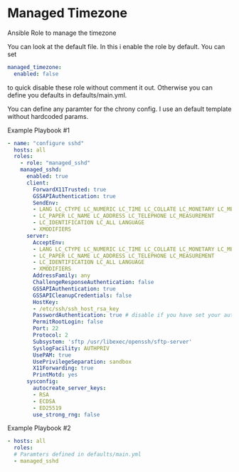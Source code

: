 # Managed Timezone

Ansible Role to manage the timezone

You can look at the default file. In this i enable the role by default. You can set
```yaml
managed_timezone:
  enabled: false
```
to quick disable these role without comment it out. Otherwise you can define you defaults in defaults/main.yml.

You can define any paramter for the chrony config. I use an default template without hardcoded params.

Example Playbook #1
```yaml
- name: "configure sshd"
  hosts: all
  roles:
    - role: "managed_sshd"
    managed_sshd:
      enabled: true
      client:
        ForwardX11Trusted: true
        GSSAPIAuthentication: true
        SendEnv:
        - LANG LC_CTYPE LC_NUMERIC LC_TIME LC_COLLATE LC_MONETARY LC_MESSAGES
        - LC_PAPER LC_NAME LC_ADDRESS LC_TELEPHONE LC_MEASUREMENT
        - LC_IDENTIFICATION LC_ALL LANGUAGE
        - XMODIFIERS
      server:
        AcceptEnv:
        - LANG LC_CTYPE LC_NUMERIC LC_TIME LC_COLLATE LC_MONETARY LC_MESSAGES
        - LC_PAPER LC_NAME LC_ADDRESS LC_TELEPHONE LC_MEASUREMENT
        - LC_IDENTIFICATION LC_ALL LANGUAGE
        - XMODIFIERS
        AddressFamily: any
        ChallengeResponseAuthentication: false
        GSSAPIAuthentication: true
        GSSAPICleanupCredentials: false
        HostKey:
        - /etc/ssh/ssh_host_rsa_key
        PasswordAuthentication: true # disable if you have set your authorized_key
        PermitRootLogin: false
        Port: 22
        Protocol: 2
        Subsystem: 'sftp /usr/libexec/openssh/sftp-server'
        SyslogFacility: AUTHPRIV
        UsePAM: true
        UsePrivilegeSeparation: sandbox
        X11Forwarding: true
        PrintMotd: yes
      sysconfig:
        autocreate_server_keys:
        - RSA
        - ECDSA
        - ED25519
        use_strong_rng: false
```

Example Playbook #2
```yaml
- hosts: all
  roles:
  # Paramters defined in defaults/main.yml
  - managed_sshd
```
